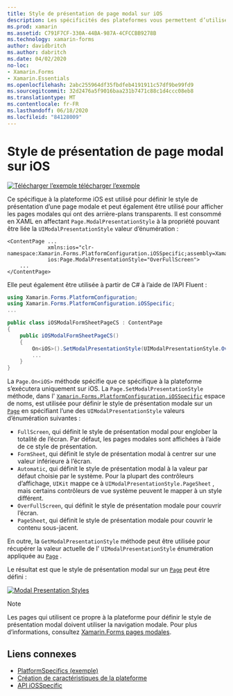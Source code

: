 ```yaml
---
title: Style de présentation de page modal sur iOS
description: Les spécificités des plateformes vous permettent d’utiliser des fonctionnalités uniquement disponibles sur une plateforme spécifique, sans implémenter de convertisseurs ou d’effets personnalisés. Cet article explique comment utiliser le propre à la plateforme iOS qui définit le style de présentation d’une page modale.
ms.prod: xamarin
ms.assetid: C791F7CF-330A-44BA-987A-4CFCCBB9278B
ms.technology: xamarin-forms
author: davidbritch
ms.author: dabritch
ms.date: 04/02/2020
no-loc:
- Xamarin.Forms
- Xamarin.Essentials
ms.openlocfilehash: 2abc255964df35fbdfeb4191911c57df9be99fd9
ms.sourcegitcommit: 32d2476a5f9016baa231b7471c88c1d4ccc08eb8
ms.translationtype: MT
ms.contentlocale: fr-FR
ms.lasthandoff: 06/18/2020
ms.locfileid: "84128009"
---
```

# <a name="modal-page-presentation-style-on-ios"></a>Style de présentation de page modal sur iOS

[![Télécharger ](~/media/shared/download.png) l’exemple télécharger l’exemple](https://docs.microsoft.com/samples/xamarin/xamarin-forms-samples/userinterface-platformspecifics)

Ce spécifique à la plateforme iOS est utilisé pour définir le style de présentation d’une page modale et peut également être utilisé pour afficher les pages modales qui ont des arrière-plans transparents. Il est consommé en XAML en affectant `Page.ModalPresentationStyle` à la propriété pouvant être liée la `UIModalPresentationStyle` valeur d’énumération :

```xaml
<ContentPage ...
             xmlns:ios="clr-namespace:Xamarin.Forms.PlatformConfiguration.iOSSpecific;assembly=Xamarin.Forms.Core"
             ios:Page.ModalPresentationStyle="OverFullScreen">
    ...
</ContentPage>
```

Elle peut également être utilisée à partir de C# à l’aide de l’API Fluent :

```csharp
using Xamarin.Forms.PlatformConfiguration;
using Xamarin.Forms.PlatformConfiguration.iOSSpecific;
...

public class iOSModalFormSheetPageCS : ContentPage
{
    public iOSModalFormSheetPageCS()
    {
        On<iOS>().SetModalPresentationStyle(UIModalPresentationStyle.OverFullScreen);
        ...
    }
}
```

La `Page.On<iOS>` méthode spécifie que ce spécifique à la plateforme s’exécutera uniquement sur iOS. La `Page.SetModalPresentationStyle` méthode, dans l' [`Xamarin.Forms.PlatformConfiguration.iOSSpecific`](xref:Xamarin.Forms.PlatformConfiguration.iOSSpecific) espace de noms, est utilisée pour définir le style de présentation modale sur un [`Page`](xref:Xamarin.Forms.Page) en spécifiant l’une des `UIModalPresentationStyle` valeurs d’énumération suivantes :

- `FullScreen`, qui définit le style de présentation modal pour englober la totalité de l’écran. Par défaut, les pages modales sont affichées à l’aide de ce style de présentation.
- `FormSheet`, qui définit le style de présentation modal à centrer sur une valeur inférieure à l’écran.
- `Automatic`, qui définit le style de présentation modal à la valeur par défaut choisie par le système. Pour la plupart des contrôleurs d’affichage, `UIKit` mappe ce à `UIModalPresentationStyle.PageSheet` , mais certains contrôleurs de vue système peuvent le mapper à un style différent.
- `OverFullScreen`, qui définit le style de présentation modale pour couvrir l’écran.
- `PageSheet`, qui définit le style de présentation modale pour couvrir le contenu sous-jacent.

En outre, la `GetModalPresentationStyle` méthode peut être utilisée pour récupérer la valeur actuelle de l' `UIModalPresentationStyle` énumération appliquée au [`Page`](xref:Xamarin.Forms.Page) .

Le résultat est que le style de présentation modal sur un [`Page`](xref:Xamarin.Forms.Page) peut être défini :

[![](page-presentation-style-images/modal-presentation-style-small.png "Modal Presentation Styles")](page-presentation-style-images/modal-presentation-style-large.png#lightbox "Modal Presentation Styles")

> [!NOTE]
> Les pages qui utilisent ce propre à la plateforme pour définir le style de présentation modal doivent utiliser la navigation modale. Pour plus d’informations, consultez [ Xamarin.Forms pages modales](~/xamarin-forms/app-fundamentals/navigation/modal.md).

## <a name="related-links"></a>Liens connexes

- [PlatformSpecifics (exemple)](https://docs.microsoft.com/samples/xamarin/xamarin-forms-samples/userinterface-platformspecifics)
- [Création de caractéristiques de la plateforme](~/xamarin-forms/platform/platform-specifics/index.md#creating-platform-specifics)
- [API iOSSpecific](xref:Xamarin.Forms.PlatformConfiguration.iOSSpecific)
